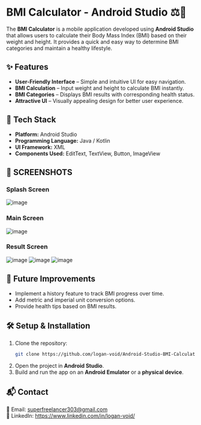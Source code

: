 # BMI Calculator - Android Studio ⚖️📱

The **BMI Calculator** is a mobile application developed using **Android Studio** that allows users to calculate their Body Mass Index (BMI) based on their weight and height. It provides a quick and easy way to determine BMI categories and maintain a healthy lifestyle.

## ✨ Features
- **User-Friendly Interface** – Simple and intuitive UI for easy navigation.
- **BMI Calculation** – Input weight and height to calculate BMI instantly.
- **BMI Categories** – Displays BMI results with corresponding health status.
- **Attractive UI** – Visually appealing design for better user experience.

## 🔧 Tech Stack
- **Platform:** Android Studio
- **Programming Language:** Java / Kotlin
- **UI Framework:** XML
- **Components Used:** EditText, TextView, Button, ImageView

## 📸 SCREENSHOTS
### Splash Screen
![image](https://user-images.githubusercontent.com/100855236/219585611-80cba78c-bc3f-4a56-9216-d235bd159cda.png)

### Main Screen
![image](https://user-images.githubusercontent.com/100855236/219585827-9283a0c7-41ac-43c4-9a39-7d7f9979f2b9.png)

### Result Screen
![image](https://user-images.githubusercontent.com/100855236/219585933-390f87d5-f946-44b4-a0bc-6ea1f9c8ed35.png)
![image](https://user-images.githubusercontent.com/100855236/219585951-dbfabd2f-8681-44c8-8fb1-5b5628f02aa3.png)
![image](https://user-images.githubusercontent.com/100855236/219585976-d09234f3-87e0-4f42-8ae7-57c60799e749.png)

## 🚀 Future Improvements
- Implement a history feature to track BMI progress over time.
- Add metric and imperial unit conversion options.
- Provide health tips based on BMI results.

## 🛠 Setup & Installation
1. Clone the repository:
   ```sh
   git clone https://github.com/logan-void/Android-Studio-BMI-Calculator
   ```
2. Open the project in **Android Studio**.
3. Build and run the app on an **Android Emulator** or a **physical device**.

## 📬 Contact
📧 Email: superfreelancer303@gmail.com        
🔗 LinkedIn: https://www.linkedin.com/in/logan-void/
